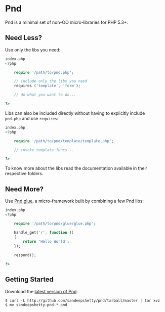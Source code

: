 
# Pnd

Pnd is a minimal set of non-OO micro-libraries for PHP 5.3+.


## Need Less?

Use only the libs you need:

``` php
index.php
<?php

	require '/path/to/pnd.php';

	// include only the libs you need
	requires ('template', 'form');

	// do what you want to do...

?>
```


Libs can also be included directly without having to explicitly include `pnd.php` and use `requires`:


``` php
index.php
<?php

	require '/path/to/pnd/template/template.php';

	// invoke template funcs...

?>
```

To know more about the libs read the documentation available in their respective folders.



## Need More?

Use [Pnd.glue](https://github.com/sandeepshetty/pnd/tree/master/glue), a micro-framework built by combining a few Pnd libs:

``` php
index.php
<?php

	require '/path/to/pnd/glue/glue.php';

	handle_get('/', function ()
	{
		return 'Hello World';
	});

	respond();

?>
```


## Getting Started

Download the [latest version of Pnd](https://github.com/sandeepshetty/pnd/archives/master):

```shell
$ curl -L http://github.com/sandeepshetty/pnd/tarball/master | tar xvz
$ mv sandeepshetty-pnd-* pnd
```